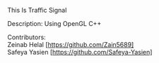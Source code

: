This Is Traffic Signal 

Description: Using OpenGL C++

Contributors:<br>
Zeinab Helal [https://github.com/Zain5689]<br>
Safeya Yasien [https://github.com/Safeya-Yasien]
